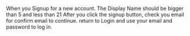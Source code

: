 When you Signup for a new account.
The Display Name should be bigger than 5 and less than 21
After you click the signup button, check you email for confirm email to continue.
return to Login and use your email and password to log in.
